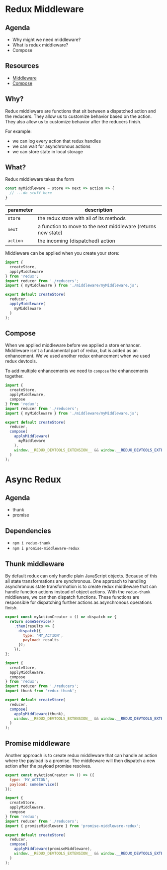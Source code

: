 # Redux Middleware

## Agenda

* Why might we need middleware?
* What is redux middleware?
* Compose

## Resources

* [Middleware](https://redux.js.org/advanced/middleware)
* [Compose](https://redux.js.org/api/compose)

## Why?

Redux middleware are functions that sit between a dispatched action
and the reducers. They allow us to customize behavior based on the
action. They also allow us to customize behavior after the reducers
finish.

For example:

* we can log every action that redux handles
* we can wait for asynchronous actions
* we can store state in local storage

## What?

Redux middleware takes the form

```js
const myMiddleware = store => next => action => {
  // ...do stuff here
}
```

parameter | description
--------- | -----------
`store`   | the redux store with all of its methods
`next`    | a function to move to the next middleware (returns new state)
`action`  | the incoming (dispatched) action

Middleware can be applied when you create your store:

```js
import {
  createStore,
  applyMiddleware
} from 'redux';
import reducer from './reducers';
import { myMiddleware } from './middleware/myMiddleware.js';

export default createStore(
  reducer,
  applyMiddleware(
    myMiddleware
  )
);
```

## Compose

When we applied middleware before we applied a store enhancer. Middleware
isn't a fundamental part of redux, but is added as an enhancement. We've
used another redux enhancement when we used redux devtools.

To add multiple enhancements we need to `compose` the enhancements together.

```js
import {
  createStore,
  applyMiddleware,
  compose
} from 'redux';
import reducer from './reducers';
import { myMiddleware } from './middleware/myMiddleware.js';

export default createStore(
  reducer,
  compose(
    applyMiddleware(
      myMiddleware
    ),
    window.__REDUX_DEVTOOLS_EXTENSION__ && window.__REDUX_DEVTOOLS_EXTENSION__()
  )
);
```

# Async Redux

## Agenda

* thunk
* promise

## Dependencies

* `npm i redux-thunk`
* `npm i promise-middleware-redux`

## Thunk middleware

By default redux can only handle plain JavaScript objects. Because of
this all state transformations are synchronous. One approach to handling
asynchronous state transformation is to create redux middleware that can
handle function actions instead of object actions. With the `redux-thunk`
middleware, we can then dispatch functions. These functions are responsible
for dispatching further actions as asynchronous operations finish.

```js
export const myActionCreator = () => dispatch => {
  return someService()
    .then(results => {
      dispatch({
        type: 'MY_ACTION',
        payload: results
      });
    });
};
```

```js
import {
  createStore,
  applyMiddleware,
  compose
} from 'redux';
import reducer from './reducers';
import thunk from 'redux-thunk';

export default createStore(
  reducer,
  compose(
    applyMiddleware(thunk),
    window.__REDUX_DEVTOOLS_EXTENSION__ && window.__REDUX_DEVTOOLS_EXTENSION__()
  )
);
```

## Promise middleware

Another approach is to create redux middleware that can handle an action
where the payload is a promise. The middleware will then dispatch a new
action after the payload promise resolves.

```js
export const myActionCreator => () => ({
  type: 'MY_ACTION',
  payload: someService()
});
```

```js
import {
  createStore,
  applyMiddleware,
  compose
} from 'redux';
import reducer from './reducers';
import { promiseMiddleware } from 'promise-middleware-redux';

export default createStore(
  reducer,
  compose(
    applyMiddleware(promiseMiddleware),
    window.__REDUX_DEVTOOLS_EXTENSION__ && window.__REDUX_DEVTOOLS_EXTENSION__()
  )
);
```
